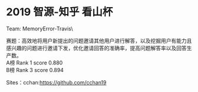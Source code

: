 # 2019 智源-知乎 看山杯
Team: MemoryError-Travis\

赛题：高效地将用户新提出的问题邀请其他用户进行解答，以及挖掘用户有能力且感兴趣的问题进行邀请下发，优化邀请回答的准确率，提高问题解答率以及回答生产数。\
A榜 Rank 1 score 0.880\
B榜 Rank 3 score 0.894

Sites：cchan:https://github.com/cchan19
